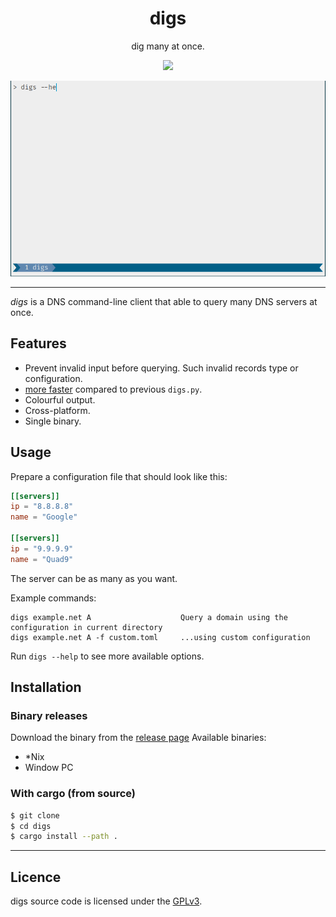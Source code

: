 <div align="center">
<h1>digs</h1>

dig many at once.

<a href="https://github.com/azzamsa/digs.rs/actions/workflows/ci.yml">
<img src="https://github.com/azzamsa/digs.rs/workflows/ci/badge.svg">
</a>
</div>

![A digs demo](docs/demo.gif)

---

*digs* is a DNS command-line client that able to query many DNS servers at once.

## Features

- Prevent invalid input before querying. Such invalid records type or configuration.
- [more faster](docs/benchmark.md) compared to previous `digs.py`.
- Colourful output.
- Cross-platform.
- Single binary.

## Usage

Prepare a configuration file that should look like this:

``` toml
[[servers]]
ip = "8.8.8.8"
name = "Google"

[[servers]]
ip = "9.9.9.9"
name = "Quad9"
```

The server can be as many as you want.

Example commands:

``` 
digs example.net A                    Query a domain using the configuration in current directory
digs example.net A -f custom.toml     ...using custom configuration
```

Run `digs --help` to see more available options.

## Installation

### Binary releases

Download the binary from the [release page]()
Available binaries:

- *Nix
- Window PC

### With cargo (from source)

``` bash
$ git clone 
$ cd digs
$ cargo install --path .
```


---

## Licence

digs source code is licensed under the [GPLv3](https://choosealicense.com/licenses/gpl-3.0/).
